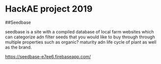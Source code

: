 # HackAE project 2019

##Seedbase

seedbase is a site with a compiled database of local farm websites which can categorize adn filter seeds that you would like to buy through through multiple properties such as organic? maturity adn life cycle of plant as well as the brand.


https://seedbase-e7ee6.firebaseapp.com/